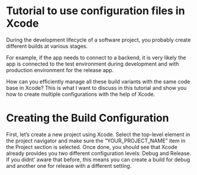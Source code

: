 
# Tutorial to use configuration files in Xcode


During the development lifecycle of a software project, you probably create different builds at various stages. 

For example, if the app needs to connect to a backend, it is very likely the app is connected to the test environment during development
and with production environment for the release app.

How can you efficiently manage all these build variants with the same code base in Xcode? This is what I want to discuss in this tutorial and show you how to create multiple configurations with the help of Xcode.

# Creating the Build Configuration

First, let’s create a new project using Xcode. Select the top-level element in the project navigator and make sure the “YOUR_PROJECT_NAME” item in the Project section is selected. Once done, you should see that Xcode already provides you two different configuration levels: Debug and Release. If you didnt’ aware that before, this means you can create a build for debug and another one for release with a different setting.


